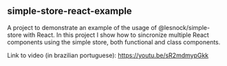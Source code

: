 ## simple-store-react-example
A project to demonstrate an example of the usage of @lesnock/simple-store with React.
In this project I show how to sincronize multiple React components using the simple store, both functional and class components.

Link to video (in brazilian portuguese): https://youtu.be/sR2mdmypGkk
